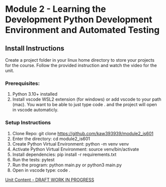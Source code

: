 # Module 2 - Learning the Development Python Development Environment and Automated Testing

## Install Instructions
Create a project folder in your linux home directory to store your projects for the course.  Follow the provided instruction and watch the video for the unit.  

### Prerequisites:
1. Python 3.10+ installed
2. Install vscode WSL2 extension (for windows) or add vscode to your path (mac). You want to be able to just type code . and the project will open in vscode automaticly.

### Setup  Instructions
1. Clone Repo: git clone https://github.com/kaw393939/module2_is601
2. Enter the directory: cd module2_is601
3. Create Python Virtual Environment: python -m venv venv 
4. Activate Python Virtual Environment: source venv/bin/activate
5. Install dependencies:  pip install -r requirements.txt
6. Run the tests: pytest
7. Run the program: python main.py or python3 main.py
8. Open in vscode type: code .


[Unit Content - DRAFT WORK IN PROGRESS](unit_content_draft.md)
